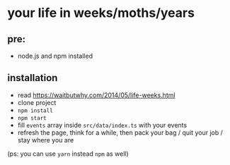 # your life in weeks/moths/years

## pre:

* node.js and npm installed

## installation

* read https://waitbutwhy.com/2014/05/life-weeks.html
* clone project
* `npm install`
* `npm start`
* fill `events` array inside `src/data/index.ts` with your events
* refresh the page, think for a while, then pack your bag / quit your job / stay where you are


(ps: you can use `yarn` instead `npm` as well)
